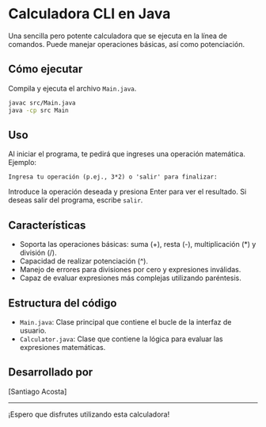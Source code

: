 # Calculadora CLI en Java

Una sencilla pero potente calculadora que se ejecuta en la línea de comandos. Puede manejar operaciones básicas, así como potenciación.

## Cómo ejecutar

Compila y ejecuta el archivo `Main.java`.

```bash
javac src/Main.java
java -cp src Main
```

## Uso

Al iniciar el programa, te pedirá que ingreses una operación matemática. Ejemplo:

```
Ingresa tu operación (p.ej., 3*2) o 'salir' para finalizar:
```

Introduce la operación deseada y presiona Enter para ver el resultado. Si deseas salir del programa, escribe `salir`.

## Características

- Soporta las operaciones básicas: suma (+), resta (-), multiplicación (*) y división (/).
- Capacidad de realizar potenciación (^).
- Manejo de errores para divisiones por cero y expresiones inválidas.
- Capaz de evaluar expresiones más complejas utilizando paréntesis.

## Estructura del código

- `Main.java`: Clase principal que contiene el bucle de la interfaz de usuario.
- `Calculator.java`: Clase que contiene la lógica para evaluar las expresiones matemáticas.

## Desarrollado por

[Santiago Acosta]

---

¡Espero que disfrutes utilizando esta calculadora!

